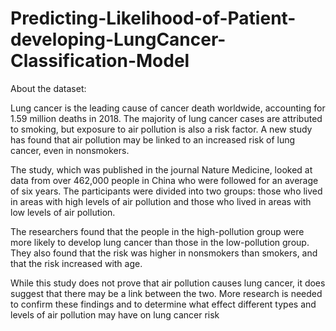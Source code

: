 # Predicting-Likelihood-of-Patient-developing-LungCancer-Classification-Model
About the dataset:

Lung cancer is the leading cause of cancer death worldwide, accounting for 1.59 million deaths in 2018. The majority of lung cancer cases are attributed to smoking, but exposure to air pollution is also a risk factor. A new study has found that air pollution may be linked to an increased risk of lung cancer, even in nonsmokers.

The study, which was published in the journal Nature Medicine, looked at data from over 462,000 people in China who were followed for an average of six years. The participants were divided into two groups: those who lived in areas with high levels of air pollution and those who lived in areas with low levels of air pollution.

The researchers found that the people in the high-pollution group were more likely to develop lung cancer than those in the low-pollution group. They also found that the risk was higher in nonsmokers than smokers, and that the risk increased with age.

While this study does not prove that air pollution causes lung cancer, it does suggest that there may be a link between the two. More research is needed to confirm these findings and to determine what effect different types and levels of air pollution may have on lung cancer risk
